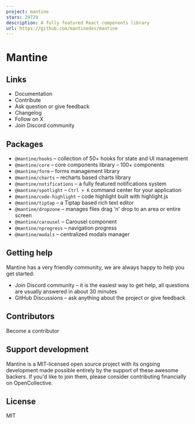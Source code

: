 ```yaml
---
project: mantine
stars: 29729
description: A fully featured React components library
url: https://github.com/mantinedev/mantine
---
```


Mantine
=======

Links
-----

-   Documentation
-   Contribute
-   Ask question or give feedback
-   Changelog
-   Follow on X
-   Join Discord community

Packages
--------

-   `@mantine/hooks` – collection of 50+ hooks for state and UI management
-   `@mantine/core` – core components library – 100+ components
-   `@mantine/form` – forms management library
-   `@mantine/charts` – recharts based charts library
-   `@mantine/notifications` – a fully featured notifications system
-   `@mantine/spotlight` – `Ctrl + K` command center for your application
-   `@mantine/code-highlight` – code highlight built with highlight.js
-   `@mantine/tiptap` – a Tiptap based rich text editor
-   `@mantine/dropzone` – manages files drag 'n' drop to an area or entire screen
-   `@mantine/carousel` – Carousel component
-   `@mantine/nprogress` – navigation progress
-   `@mantine/modals` – centralized modals manager

Getting help
------------

Mantine has a very friendly community, we are always happy to help you get started:

-   Join Discord community – it is the easiest way to get help, all questions are usually answered in about 30 minutes
-   GitHub Discussions – ask anything about the project or give feedback

Contributors
------------

Become a contributor

Support development
-------------------

Mantine is a MIT-licensed open source project with its ongoing development made possible entirely by the support of these awesome backers. If you'd like to join them, please consider contributing financially on OpenCollective.

License
-------

MIT
